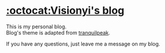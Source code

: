 # [:octocat:Visionyi's blog](https://visionyi.github.io)

This is my personal blog.<br/>
Blog's theme is adapted from [tranquilpeak](https://github.com/LouisBarranqueiro/hexo-theme-tranquilpeak).

If you have any questions, just leave me a message on my blog.

